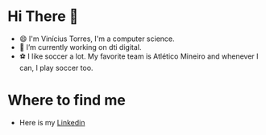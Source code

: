 # Hi There 🤙

- 😄 I'm Vinícius Torres, I'm a computer science.
- 🔭 I’m currently working on dti digital.
- ⚽ I like soccer a lot. My favorite team is Atlético Mineiro and whenever I can, I play soccer too.

# Where to find me

- Here is my [Linkedin](https://www.linkedin.com/in/vin%C3%ADcius-torres-a58269126/)
